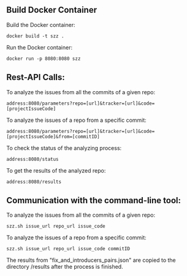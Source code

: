 ## Build Docker Container
Build the Docker container:

	docker build -t szz .
Run the Docker container:

	docker run -p 8080:8080 szz
## Rest-API Calls:
To analyze the issues from all the commits of a given repo:

    address:8080/parameters?repo=[url]&tracker=[url]&code=[projectIssueCode]
To analyze the issues of a repo from a specific commit:

    address:8080/parameters?repo=[url]&tracker=[url]&code=[projectIssueCode]&from=[commitID]
To check the status of the analyzing process:

    address:8080/status
To get the results of the analyzed repo:

    address:8080/results

## Communication with the command-line tool:
To analyze the issues from all the commits of a given repo:

    szz.sh issue_url repo_url issue_code
To analyze the issues of a repo from a specific commit:
       
    szz.sh issue_url repo_url issue_code commitID
    
The results from "fix_and_introducers_pairs.json"
 are copied to the directory /results after the process is finished.